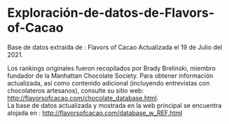 # Exploración-de-datos-de-Flavors-of-Cacao

Base de datos extraída de : Flavors of Cacao 
Actualizada el 19 de Julio del 2021. 

Los rankings originales fueron recopilados por Brady Brelinski, miembro fundador de la Manhattan Chocolate Society. Para obtener información actualizada, así como contenido adicional (incluyendo entrevistas con chocolateros artesanos), consulte su sitio web: http://flavorsofcacao.com/chocolate_database.html.  
La base de datos actualizada y mostrada en la web principal se encuentra alojada en : http://flavorsofcacao.com/database_w_REF.html
